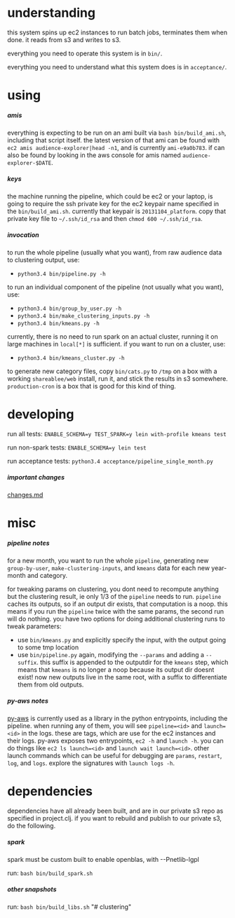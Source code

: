 # understanding

this system spins up ec2 instances to run batch jobs, terminates them when done. it reads from s3 and writes to s3.

everything you need to operate this system is in `bin/`.

everything you need to understand what this system does is in `acceptance/`.

# using

##### amis

everything is expecting to be run on an ami built via `bash bin/build_ami.sh`, including that script itself. the latest version of that ami can be found with `ec2 amis audience-explorer|head -n1`, and is currently `ami-e9a0b783`. if can also be found by looking in the aws console for amis named `audience-explorer-$DATE`.

##### keys

the machine running the pipeline, which could be ec2 or your laptop, is going to require the ssh private key for the ec2 keypair name specified in the `bin/build_ami.sh`. currently that keypair is `20131104_platform`. copy that private key file to `~/.ssh/id_rsa` and then `chmod 600 ~/.ssh/id_rsa`.

##### invocation

to run the whole pipeline (usually what you want), from raw audience data to clustering output, use:
 - `python3.4 bin/pipeline.py -h`

to run an individual component of the pipeline (not usually what you want), use:
 - `python3.4 bin/group_by_user.py -h`
 - `python3.4 bin/make_clustering_inputs.py -h`
 - `python3.4 bin/kmeans.py -h`

currently, there is no need to run spark on an actual cluster, running it on large machines in `local[*]` is sufficient. if you want to run on a cluster, use:
 - `python3.4 bin/kmeans_cluster.py -h`

to generate new category files, copy `bin/cats.py` to `/tmp` on a box with a working `shareablee/web` install, run it, and stick the results in s3 somewhere. `production-cron` is a box that is good for this kind of thing.

# developing

run all tests: `ENABLE_SCHEMA=y TEST_SPARK=y lein with-profile kmeans test`

run non-spark tests: `ENABLE_SCHEMA=y lein test`

run acceptance tests: `python3.4 acceptance/pipeline_single_month.py`

##### important changes

[changes.md](https://github.com/shareablee/audience-explorer/blob/master/changes.md)

# misc

##### pipeline notes

for a new month, you want to run the whole `pipeline`, generating new `group-by-user`, `make-clustering-inputs`, and `kmeans` data for each new year-month and category.

for tweaking params on clustering, you dont need to recompute anything but the clustering result, ie only 1/3 of the `pipeline` needs to run. `pipeline` caches its outputs, so if an output dir exists, that computation is a noop. this means if you run the `pipeline` twice with the same params, the second run will do nothing. you have two options for doing additional clustering runs to tweak parameters:
 - use `bin/kmeans.py` and explicitly specify the input, with the output going to some tmp location
 - use `bin/pipeline.py` again, modifying the `--params` and adding a `--suffix`. this suffix is appended to the outputdir for the `kmeans` step, which means that `kmeans` is no longer a noop because its output dir doesnt exist! now new outputs live in the same root, with a suffix to differentiate them from old outputs.

##### py-aws notes

[py-aws](https://github.com/nathants/py-aws) is currently used as a library in the python entrypoints, including the pipeline. when running any of them, you will see `pipeline=<id>` and `launch=<id>` in the logs. these are tags, which are use for the ec2 instances and their logs. py-aws exposes two entrypoints, `ec2 -h` and `launch -h`. you can do things like `ec2 ls launch=<id>` and `launch wait launch=<id>`. other launch commands which can be useful for debugging are `params`, `restart`, `log`, and `logs`. explore the signatures with `launch logs -h`.

# dependencies

dependencies have all already been built, and are in our private s3 repo as specified in project.clj. if you want to rebuild and publish to our private s3, do the following.

##### spark

spark must be custom built to enable openblas, with --Pnetlib-lgpl

run: `bash bin/build_spark.sh`

##### other snapshots

run: `bash bin/build_libs.sh`
"# clustering" 

